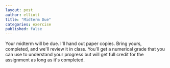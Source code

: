 ```yaml
---
layout: post
author: elliott
title: "Midterm Due"
categories: exercise
published: false
---
```


Your midterm will be due.  I'll hand out paper copies.  Bring yours, completed, and we'll review it in class.  You'll 
get a numerical grade that you can use to understand your progress but will get full credit for the assignment as long as it's completed.

